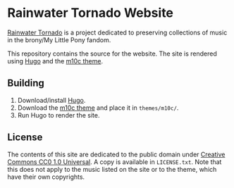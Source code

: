 # Rainwater Tornado Website

[Rainwater Tornado](https://rainwatertornado.cloud/) is a project dedicated to preserving collections of music in the brony/My Little Pony fandom.

This repository contains the source for the website. The site is rendered using [Hugo](https://gohugo.io/) and the [m10c theme](https://github.com/vaga/hugo-theme-m10c).

## Building

1. Download/install [Hugo](https://gohugo.io/).
2. Download the [m10c theme](https://github.com/vaga/hugo-theme-m10c) and place it in `themes/m10c/`.
3. Run Hugo to render the site.

## License

The contents of this site are dedicated to the public domain under [Creative Commons CC0 1.0 Universal](https://creativecommons.org/publicdomain/zero/1.0/). A copy is available in `LICENSE.txt`. Note that this does not apply to the music listed on the site or to the theme, which have their own copyrights.
